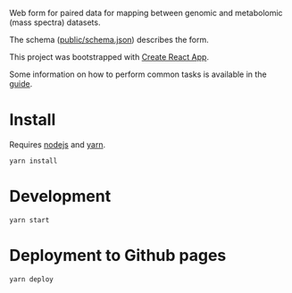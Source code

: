 Web form for paired data for mapping between genomic and metabolomic (mass spectra) datasets.

The schema ([public/schema.json](public/schema.json)) describes the form.

This project was bootstrapped with [Create React App](https://github.com/facebookincubator/create-react-app).

Some information on how to perform common tasks is available in the [guide](https://github.com/facebookincubator/create-react-app/blob/master/packages/react-scripts/template/README.md).

# Install

Requires [nodejs](https://nodejs.org) and [yarn](https://yarnpkg.com/).

```
yarn install
```

# Development

```
yarn start
```

# Deployment to Github pages

```
yarn deploy
```
